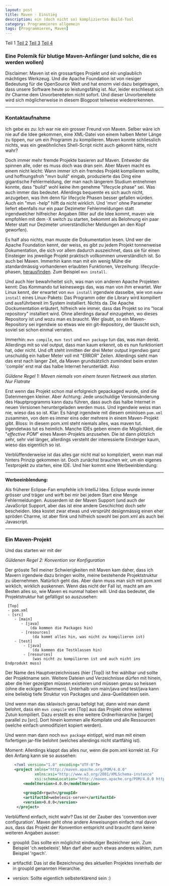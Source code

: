 ```yaml
---
layout: post
title: Maven - Einstieg
description: ein (doch nicht so) kompliziertes Build-Tool
category: Programmieren allgemein
tags: [Programmieren, Maven]
---
```


Teil 1 [Teil 2](/2015/07/pom) [Teil 3](/2015/07/configuration) [Teil 4](/2015/07/maven-plugin)

### Eine Polemik für blutige Maven-Anfänger (und solche, die es werden wollen)

Disclaimer: Maven ist ein grossartiges Projekt und ein unglaublich mächtiges Werkzeug. Und die Apache Foundation ist von riesiger Bedeutung
für die OpenSource Welt und hat enorm viel dazu beigetragen, dass unsere Software heute so leistungsfähig ist. Nur, leider erschliesst sich 
ihr Charme dem Unvorbereiteten nicht sofort. Und dieser Unvorbereitete wird sich möglicherweise in diesem Blogpost teilweise wiedererkennen.

---- 

### Kontaktaufnahme

Ich gebe es zu: Ich war nie ein grosser Freund von Maven. Selber wäre ich nie auf die Idee gekommen, eine XML-Datei von 
einem halben Meter Länge zu tippen, nur um ein Programm zu kompilieren. Maven konnte schliesslich nichts, was ein gewöhnliches Shell-Script
nicht auch gekonnt hätte, nicht wahr?

Doch immer mehr fremde Projekte basieren auf Maven. Entweder die spinnen alle, oder es muss doch was dran sein. Aber Maven macht
es einem nicht leicht: Wann immer ich ein fremdes Projekt kompilieren wollte, und hoffnungsfroh "mvn build" eingab, produzierte das Ding 
eine gigantische Fehlermeldung, der man nach längerem Studium entnehmen konnte, dass "build" wohl keine ihm genehme "lifecycle phase" sei. Was auch immer das bedeutet. Allerdings
bequemte es sich auch nicht, anzugeben, was ihm denn für lifecycle Phasen besser gefallen würden. Auch ein "mvn -help" hilft da nicht wirklich. Und 'mvn' 
ohne Parameter liefert ebenfalls nur ein paar Dezimeter Fehlermeldungen statt irgendwelcher hilfreicher Angaben (Wer auf die Idee kommt, maven wie empfohlen
mit dem -X switch zu starten, bekommt als Belohnung ein paar Meter statt nur Dezimeter unverständlicher Meldungen an den Kopf geworfen). 

Es half also nichts, man musste die Dokumentation lesen. Und wer die Apache Foundation kennt, der weiss, es gibt zu jedem Projekt tonnenweise
Dokumentation, die sich vor allem dadurch auszeichnet, dass sie für einen Einsteiger ins jeweilige Projekt praktisch vollkommen unverständlich ist. So auch bei
Maven. Immerhin kann man mit ein wenig Mühe die standardmässig vorhandenen erlaubten Funktionen, Verzeihung: lifecycle-phasen, [herausfinden](https://maven.apache.org/run-maven/index.html#Quick_Start).
 Zum Beispiel `mvn install`.

Und auch hier bewahrheitet sich, was man von anderen Apache Projekten kennt: Das Kommando tut keineswegs das, was man von ihm erwartet. Wer Linux kennt, der erwartet von 
`mvn install` irgendwie dasselbe, wie von `make install` eines Linux-Pakets: Das Programm oder die Library wird kompiliert und ausführbereit im System installiert. Nichts da. Die Apache
Dockumentation erläutert, hilfreich wie immer, dass das Projekt so ins "local repository" installiert wird. Ohne allerdings darauf einzugehen, wo dieses Repository ist und 
wozu man es braucht. Wer glaubt, so ein Maven-Repository sei irgendwie so etwas wie ein git-Repository, der täuscht sich, soviel sei schon einmal verraten.

Immerhin: `mvn compile`, `mvn test` und `mvn package` tun das, was man denkt. Allerdings mit so viel output, dass man kaum erkennt, ob es nun funktioniert hat, oder nicht. 
Und oft steht inmitten der drei Meter output irgendwo ganz unschuldig ein halber Meter voll mit "ERROR" Zeilen. Allerdings sieht man das erst nach langer Zeit, da Maven grundsätzlich zumindest beim ersten 'compile' erst mal das halbe Internet herunterlädt. Also 

*Güldene Regel 1: Maven niemals von einem teuren Netzwerk aus starten. Nur Flatrate*

Erst wenn das Projekt schon mal erfolgreich gepackaged wurde, sind die Datenmengen kleiner. Aber Achtung: Jede unschuldige Versionsänderung
 des Hauptprogramms kann dazu führen, dass auch das halbe Internet in neuen Versionen heruntergeladen werden muss. Und irgendwie weiss man 
 nie, wieso das so ist. Klar: Es hängt irgendwie mit diesem ominösen `pom.xml` zusammen, von dem es immer eins oder mehrere in einem Maven-Projekt
 gibt. Bloss: In diesem pom.xml steht niemals alles, was maven tut. Irgendetwas tut es heimlich. Manche IDEs geben einem die Möglichkeit, die "*effective POM*"
  eines Maven-Projekts anzusehen. Die ist dann plötzlich sehr, sehr viel länger, allerdings versteht der interessierte Einsteiger kaum, wieso das eigentlich so ist.
 
Verblüffenderweise ist das alles gar nicht mal so kompliziert, wenn man mal hinters Prinzip gekommen ist. Doch zunächst brauchen wir, um ein eigenes Testprojekt zu starten, eine IDE. Und hier kommt eine Werbeeinblendung:

 
-----

**Werbeeinblendung:**
 
 Als früherer Eclipse-Fan empfehle ich IntelliJ Idea. Eclipse wurde immer grösser und träger und wirft bei mir bei jedem Start eine Menge Fehlermeldungen. 
 Ausserdem ist der Maven Support  (und auch der JavaScript Support, aber das ist eine andere Geschichte) doch sehr bescheiden.
 Idea kostet zwar etwas und versprüht designmässig einen eher spröden Charme, ist aber flink und hilfreich sowohl bei pom.xml als auch bei Javascript.


----


### Ein Maven-Projekt

Und das starten wir mit der

*Güldenen Regel 2: Konvention vor Konfiguration*


Der grösste Teil meiner Schwierigkeiten mit Maven kam daher, dass ich Mavern irgendwie dazu bringen wollte, meine bestehende Projektstruktur zu übernehmen. Natürlich geht das. Aber dann muss man sich mit pom.xml wirklich, wirklich auskennen. Wenn das nicht der Fall ist, macht am am Besten alles so, wie Maven es nunmal haben will. Und das bedeutet, die Projektstruktur hat gefälligst so auszusehen:


     [Top]
     - pom.xml
     - [src]
        - [main]
           - [java]
               (da kommen die Packages hin)
           - [resources]
                (da kommt alles hin, was nicht zu kompilieren ist)
        - [test]
            - [java]
                (da kommen die Testklassen hin)
            - [resources]
                (was nicht zu kompilieren ist und auch nicht ins Endprodukt muss)
      

Der Name des Hauptverzeichnisses (hier [Top]) ist frei wählbar und sollte der Projektname sein. Weitere Dateien und Verzeichnisse dürfen mit hinein, 
aber die hier gezeigten müssen existieren und müssen genau so heissen (ohne die eckigen Klammern). Unterhalb von main/java und test/java kann eine beliebig tiefe Struktur von Packages und Java-Quelldateien sein. 

Und wenn man das sklavisch genau befolgt hat, dann wird man damit belohnt, dass ein `mvn compile` von [Top] aus das Projekt ohne weiteres Zutun kompiliert. Dazu erstellt es eine weitere Ordnerhierarchie [target] parallel zu [src]. Dort hinein kommen alle Kompilate und alle Ressourcen (welche einfach unmodifiziert kopiert werden).
 
 Und wenn man dann noch `mvn package` eintippt, wird man mit einem fixfertigen jar-file belohnt (welches allerdings nicht startfähig ist).
 
Moment: Allerdings klappt das alles nur, wenn die pom.xml korrekt ist. Für den Anfang kann sie so aussehen:

```xml
    <?xml version="1.0" encoding="UTF-8"?>
    <project xmlns="http://maven.apache.org/POM/4.0.0"
             xmlns:xsi="http://www.w3.org/2001/XMLSchema-instance"
             xsi:schemaLocation="http://maven.apache.org/POM/4.0.0 http://maven.apache.org/xsd/maven-4.0.0.xsd">
        <modelVersion>4.0.0</modelVersion>
    
        <groupId>rgwch</groupId>
        <artifactId>webelexis-server</artifactId>
        <version>0.8.0</version>
     </project>
```

Verblüffend einfach, nicht wahr? Das ist der Zauber des 'convention over configuration'. Maven geht ohne andere Anweisungen einfach mal davon aus, dass das Projekt der 
Konvention entspricht und braucht dann keine weiteren Angaben ausser:

* groupId: Das sollte ein möglichst eindeutiger Bezeichner sein. Zum Beispiel 'ch.webelexis'. Man darf aber auch etwas anderes wählen, zum Beispiel 'rgwch'.

* artifactId: Das ist die Bezeichnung des aktuellen Projektes innerhalb der in groupId genannten Hierarchie.

* version: Sollte eigentlich selbsterklärend sein :)

